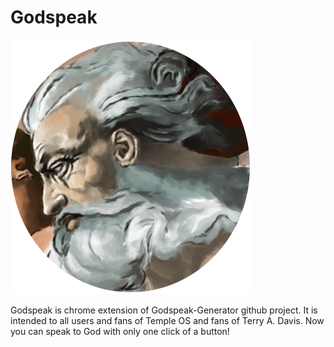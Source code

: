 # Godspeak

![Godspeak](chromeimg.png)

Godspeak is chrome extension of Godspeak-Generator github project.
It is intended to all users and fans of Temple OS and fans of Terry A. Davis.
Now you can speak to God with only one click of a button!
